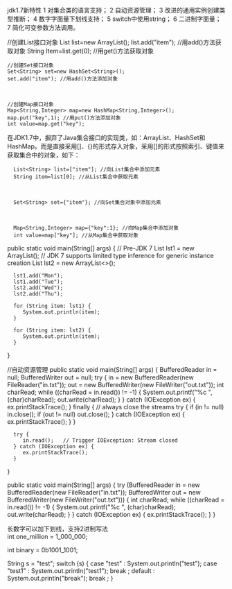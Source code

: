 ﻿jdk1.7新特性
1 对集合类的语言支持； 
2 自动资源管理； 
3 改进的通用实例创建类型推断； 
4 数字字面量下划线支持； 
5 switch中使用string； 
6 二进制字面量； 
7 简化可变参数方法调用。 


 //创建List接口对象
    List<String> list=new ArrayList<String>();
    list.add("item"); //用add()方法获取对象
    String Item=list.get(0); //用get()方法获取对象

 

    //创建Set接口对象
    Set<String> set=new HashSet<String>();
    set.add("item"); //用add()方法添加对象

 

    //创建Map接口对象
    Map<String,Integer> map=new HashMap<String,Integer>();
    map.put("key",1); //用put()方法添加对象
    int value=map.get("key");

 

在JDK1.7中，摒弃了Java集合接口的实现类，如：ArrayList、HashSet和HashMap。而是直接采用[]、{}的形式存入对象，采用[]的形式按照索引、键值来获取集合中的对象，如下：

 


      List<String> list=["item"]; //向List集合中添加元素
      String item=list[0]; //从List集合中获取元素

 

      Set<String> set={"item"}; //向Set集合对象中添加元素

 

      Map<String,Integer> map={"key":1}; //向Map集合中添加对象
      int value=map["key"]; //从Map集合中获取对象
	  

public static void main(String[] args) {
      // Pre-JDK 7
      List<String> lst1 = new ArrayList<String>();
      // JDK 7 supports limited type inference for generic instance creation
      List<String> lst2 = new ArrayList<>();
 
      lst1.add("Mon");
      lst1.add("Tue");
      lst2.add("Wed");
      lst2.add("Thu");
 
      for (String item: lst1) {
         System.out.println(item);
      }
 
      for (String item: lst2) {
         System.out.println(item);
      }
   }

//自动资源管理
public static void main(String[] args) {
      BufferedReader in = null;
      BufferedWriter out = null;
      try {
         in  = new BufferedReader(new FileReader("in.txt"));
         out = new BufferedWriter(new FileWriter("out.txt"));
         int charRead;
         while ((charRead = in.read()) != -1) {
            System.out.printf("%c ", (char)charRead);
            out.write(charRead);
         }
      } catch (IOException ex) {
         ex.printStackTrace();
      } finally {            // always close the streams
         try {
            if (in != null) in.close();
            if (out != null) out.close();
         } catch (IOException ex) {
            ex.printStackTrace();
         }
      }
 
      try {
         in.read();   // Trigger IOException: Stream closed
      } catch (IOException ex) {
         ex.printStackTrace();
      }
   }

public static void main(String[] args) {
      try (BufferedReader in  = new BufferedReader(new FileReader("in.txt"));
           BufferedWriter out = new BufferedWriter(new FileWriter("out.txt"))) {
         int charRead;
         while ((charRead = in.read()) != -1) {
            System.out.printf("%c ", (char)charRead);
            out.write(charRead);
         }
      } catch (IOException ex) {
         ex.printStackTrace();
      }
   }   
   
   

长数字可以加下划线，支持2进制写法   
int one_million = 1_000_000;

int binary = 0b1001_1001;



String s = "test";
switch (s) {
 case "test" :
   System.out.println("test");
case "test1" :
   System.out.println("test1");
break ;
default :
  System.out.println("break");
break ;
}



